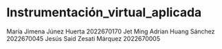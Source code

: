 # Instrumentación_virtual_aplicada

María Jimena Júnez Huerta		2022670170
Jet Ming Adrian Huang Sánchez 	2022670045
Jesús Said Zesati Márquez 		2022670005
